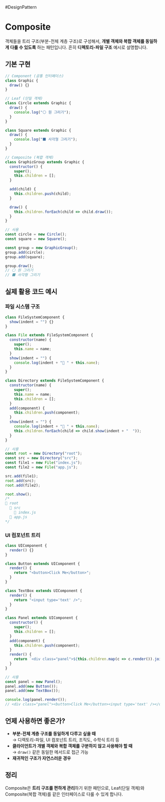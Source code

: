 #DesignPattern 

# Composite

객체들을 트리 구조(부분-전체 계층 구조)로 구성해서,  **개별 객체와 복합 객체를 동일하게 다룰 수 있도록** 하는 패턴입니다. 흔히 **디렉토리-파일 구조** 예시로 설명합니다.

## 기본 구현

```js
// Component (공통 인터페이스)
class Graphic {
  draw() {}
}

// Leaf (단일 객체)
class Circle extends Graphic {
  draw() {
    console.log("⚪ 원 그리기");
  }
}

class Square extends Graphic {
  draw() {
    console.log("⬛ 사각형 그리기");
  }
}

// Composite (복합 객체)
class GraphicGroup extends Graphic {
  constructor() {
    super();
    this.children = [];
  }

  add(child) {
    this.children.push(child);
  }

  draw() {
    this.children.forEach(child => child.draw());
  }
}

// 사용
const circle = new Circle();
const square = new Square();

const group = new GraphicGroup();
group.add(circle);
group.add(square);

group.draw();
// ⚪ 원 그리기
// ⬛ 사각형 그리기
```

## 실제 활용 코드 예시

### 파일 시스템 구조
```js
class FileSystemComponent {
  show(indent = "") {}
}

class File extends FileSystemComponent {
  constructor(name) {
    super();
    this.name = name;
  }
  show(indent = "") {
    console.log(indent + "📄 " + this.name);
  }
}

class Directory extends FileSystemComponent {
  constructor(name) {
    super();
    this.name = name;
    this.children = [];
  }
  add(component) {
    this.children.push(component);
  }
  show(indent = "") {
    console.log(indent + "📂 " + this.name);
    this.children.forEach(child => child.show(indent + "  "));
  }
}

// 사용
const root = new Directory("root");
const src = new Directory("src");
const file1 = new File("index.js");
const file2 = new File("app.js");

src.add(file1);
root.add(src);
root.add(file2);

root.show();
/*
📂 root
  📂 src
    📄 index.js
  📄 app.js
*/
```

### UI 컴포넌트 트리
```js
class UIComponent {
  render() {}
}

class Button extends UIComponent {
  render() {
    return "<button>Click Me</button>";
  }
}

class TextBox extends UIComponent {
  render() {
    return "<input type='text' />";
  }
}

class Panel extends UIComponent {
  constructor() {
    super();
    this.children = [];
  }
  add(component) {
    this.children.push(component);
  }
  render() {
    return `<div class="panel">${this.children.map(c => c.render()).join("")}</div>`;
  }
}

// 사용
const panel = new Panel();
panel.add(new Button());
panel.add(new TextBox());

console.log(panel.render());
// <div class="panel"><button>Click Me</button><input type='text' /></div>
```

## 언제 사용하면 좋은가?

- **부분-전체 계층 구조를 동일하게 다루고 싶을 때**  
    → 디렉토리-파일, UI 컴포넌트 트리, 조직도, 수학식 트리 등
- **클라이언트가 개별 객체와 복합 객체를 구분하지 않고 사용해야 할 때**  
    → `draw()` 같은 동일한 메서드로 접근 가능
- **재귀적인 구조가 자연스러운 경우**

## 정리

Composite은 **트리 구조를 편하게 관리**하기 위한 패턴으로, Leaf(단일 객체)와 Composite(복합 객체)를 같은 인터페이스로 다룰 수 있게 합니다.